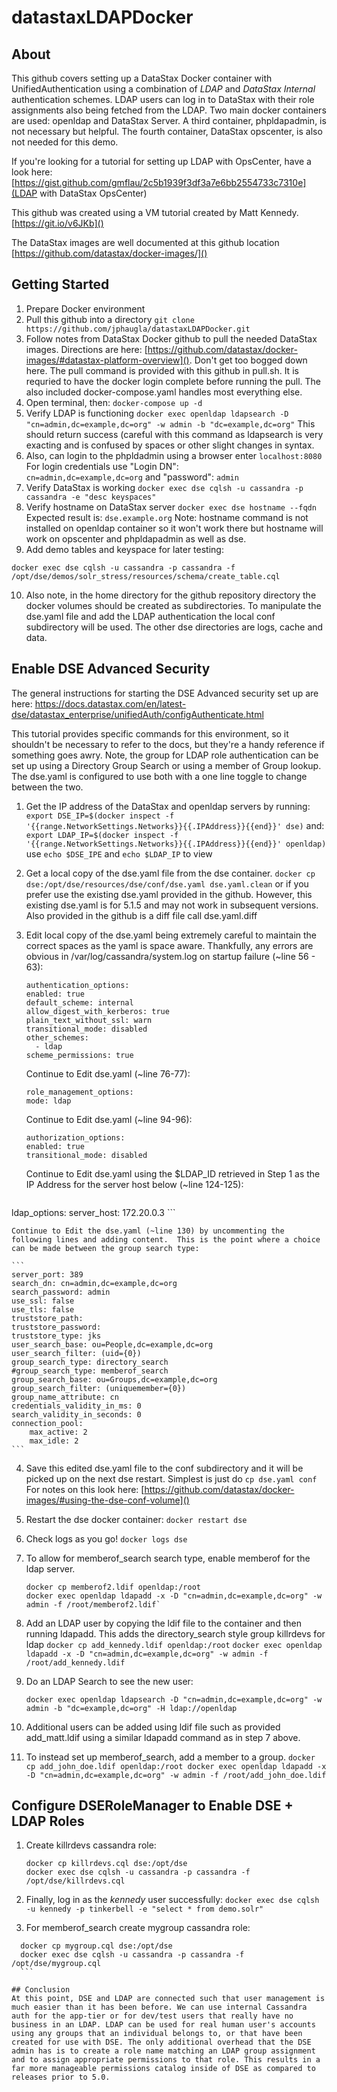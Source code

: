 # datastaxLDAPDocker

## About

This github covers setting up a DataStax Docker container with UnifiedAuthentication using a combination of *LDAP* and *DataStax Internal* authentication schemes. LDAP users can log in to DataStax with their role assignments also being fetched from the LDAP.  Two main docker containers are used:  openldap and DataStax Server.  A third container, phpldapadmin, is not necessary but helpful.  The fourth container, DataStax opscenter, is also not needed for this demo.

If you're looking for a tutorial for setting up LDAP with OpsCenter, have a look here: [https://gist.github.com/gmflau/2c5b1939f3df3a7e6bb2554733c7310e](LDAP with DataStax OpsCenter)

This github was created using a VM tutorial created by Matt Kennedy.  [https://git.io/v6JKb]()

The DataStax images are well documented at this github location  [https://github.com/datastax/docker-images/]()



## Getting Started
1. Prepare Docker environment
2. Pull this github into a directory  `git clone https://github.com/jphaugla/datastaxLDAPDocker.git`
3. Follow notes from DataStax Docker github to pull the needed DataStax images.  Directions are here:  [https://github.com/datastax/docker-images/#datastax-platform-overview]().  Don't get too bogged down here.  The pull command is provided with this github in pull.sh. It is requried to have the docker login complete before running the pull.  The also included docker-compose.yaml handles most everything else.
4. Open terminal, then: `docker-compose up -d`
5. Verify LDAP is functioning `docker exec openldap ldapsearch -D "cn=admin,dc=example,dc=org" -w admin -b "dc=example,dc=org"`  This should return success (careful with this command as ldapsearch is very exacting and is confused by spaces or other slight changes in syntax.
6. Also, can login to the phpldadmin using a browser enter `localhost:8080`  For login credentials use "Login DN":  
`cn=admin,dc=example,dc=org` and "password": `admin`
7. Verify DataStax is working `docker exec dse cqlsh -u cassandra -p cassandra -e "desc keyspaces"`
8. Verify hostname on DataStax server `docker exec dse hostname --fqdn`  Expected result is: `dse.example.org` Note:  hostname command is not installed on openldap container so it won't work there but hostname will work on opscenter and phpldapadmin as well as dse.
9. Add demo tables and keyspace for later testing:
```
docker exec dse cqlsh -u cassandra -p cassandra -f /opt/dse/demos/solr_stress/resources/schema/create_table.cql
```
10. Also note, in the home directory for the github repository directory the docker volumes should be created as subdirectories.  To manipulate the dse.yaml file and add the LDAP authentication the local conf subdirectory will be used.  The other dse directories are logs, cache and data.

## Enable DSE Advanced Security

The general instructions for starting the DSE Advanced security set up are here:
https://docs.datastax.com/en/latest-dse/datastax_enterprise/unifiedAuth/configAuthenticate.html

This tutorial provides specific commands for this environment, so it shouldn't be necessary to refer to the docs, but they're a handy reference if something goes awry.  Note, the group for LDAP role authentication can be set up using a Directory Group Search or using a member of Group lookup.  The dse.yaml is configured to use both with a one line toggle to change between the two.

1. Get the IP address of the DataStax and openldap servers by running:
`export DSE_IP=$(docker inspect -f '{{range.NetworkSettings.Networks}}{{.IPAddress}}{{end}}' dse)`
   and:
`export LDAP_IP=$(docker inspect -f '{{range.NetworkSettings.Networks}}{{.IPAddress}}{{end}}' openldap)`
   use `echo $DSE_IPE` and `echo $LDAP_IP` to view

2. Get a local copy of the dse.yaml file from the dse container.  `docker cp dse:/opt/dse/resources/dse/conf/dse.yaml dse.yaml.clean`  or if you prefer use the existing dse.yaml provided in the github.  However, this existing dse.yaml is for 5.1.5 and may not work in subsequent versions.  Also provided in the github is a diff file call dse.yaml.diff

3. Edit local copy of the dse.yaml being extremely careful to maintain the correct spaces as the yaml is space aware.   Thankfully, any errors are obvious in /var/log/cassandra/system.log on startup failure (~line 56 - 63):

    ```
    authentication_options:
    enabled: true
    default_scheme: internal
    allow_digest_with_kerberos: true
    plain_text_without_ssl: warn
    transitional_mode: disabled
    other_schemes:
      - ldap
    scheme_permissions: true
    ```
    
    Continue to Edit dse.yaml (~line 76-77):
    
    ```
    role_management_options:
    mode: ldap
    ```
    
    Continue to Edit dse.yaml (~line 94-96):
    
    ```
    authorization_options:
    enabled: true
    transitional_mode: disabled
    ```
    
    Continue to Edit dse.yaml using the $LDAP_ID retrieved in Step 1 as the IP Address for the server host below  (~line 124-125):
    
    ```
 ldap_options:
    server_host: 172.20.0.3
    ```
    
    Continue to Edit the dse.yaml (~line 130) by uncommenting the following lines and adding content.  This is the point where a choice can be made between the group search type:
    
    ```
    server_port: 389
    search_dn: cn=admin,dc=example,dc=org
    search_password: admin
    use_ssl: false
    use_tls: false
    truststore_path:
    truststore_password:
    truststore_type: jks
    user_search_base: ou=People,dc=example,dc=org
    user_search_filter: (uid={0})
    group_search_type: directory_search
    #group_search_type: memberof_search
    group_search_base: ou=Groups,dc=example,dc=org
    group_search_filter: (uniquemember={0})
    group_name_attribute: cn
    credentials_validity_in_ms: 0
    search_validity_in_seconds: 0
    connection_pool:
        max_active: 2
        max_idle: 2
    ```    
4. Save this edited dse.yaml file to the conf subdirectory and it will be picked up on the next dse restart.  Simplest is just do `cp dse.yaml conf` For notes on this look here:  [https://github.com/datastax/docker-images/#using-the-dse-conf-volume]()
5. Restart the dse docker container: `docker restart dse`
6. Check logs as you go!  `docker logs dse`
7. To allow for memberof_search search type, enable memberof for the ldap server.
    ```
    docker cp memberof2.ldif openldap:/root
    docker exec openldap ldapadd -x -D "cn=admin,dc=example,dc=org" -w admin -f /root/memberof2.ldif`    
    ```
8. Add an LDAP user by copying the ldif file to the container and then running ldapadd.  This adds the directory_search style group killrdevs for ldap 
`docker cp add_kennedy.ldif openldap:/root`
`docker exec openldap ldapadd -x -D "cn=admin,dc=example,dc=org" -w admin -f /root/add_kennedy.ldif`
9. Do an LDAP Search to see the new user:

    ```
    docker exec openldap ldapsearch -D "cn=admin,dc=example,dc=org" -w admin -b "dc=example,dc=org" -H ldap://openldap    
    ```
 10. Additional users can be added using ldif file such as provided add_matt.ldif using a similar ldapadd command as in step 7 above.
 11. To instead set up memberof_search, add a member to a group.
    ```
    docker cp add_john_doe.ldif openldap:/root
    docker exec openldap ldapadd -x -D "cn=admin,dc=example,dc=org" -w admin -f /root/add_john_doe.ldif
    ``` 

## Configure DSERoleManager to Enable DSE + LDAP Roles


1.  Create killrdevs cassandra role:

    ```
    docker cp killrdevs.cql dse:/opt/dse
    docker exec dse cqlsh -u cassandra -p cassandra -f /opt/dse/killrdevs.cql
    ```  
2. Finally, log in as the *kennedy* user successfully: `docker exec dse cqlsh -u kennedy -p tinkerbell -e "select * from demo.solr"`
3. For memberof_search create mygroup cassandra role:
  ```
    docker cp mygroup.cql dse:/opt/dse
    docker exec dse cqlsh -u cassandra -p cassandra -f /opt/dse/mygroup.cql
    ``` 

## Conclusion
At this point, DSE and LDAP are connected such that user management is much easier than it has been before. We can use internal Cassandra auth for the app-tier or for dev/test users that really have no business in an LDAP. LDAP can be used for real human user's accounts using any groups that an individual belongs to, or that have been created for use with DSE. The only additional overhead that the DSE admin has is to create a role name matching an LDAP group assignment and to assign appropriate permissions to that role. This results in a far more manageable permissions catalog inside of DSE as compared to releases prior to 5.0.


